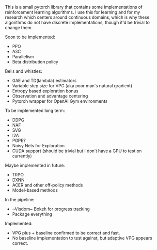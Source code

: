 This is a small pytorch library that contains some implementations of
reinforcement learning algorithms. I use this for learning and for my research
which centers around continuous domains, which is why these algorithms do not
have discrete implementations, though it'd be trivial to change them.

Soon to be implemented:

* PPO
* A3C
* Parallelism
* Beta distribution policy

Bells and whistles:
* GAE and TD(lambda) estimators
* Variable step size for VPG (aka poor man's natural gradient)
* Entropy based exploration bonus
* Observation and advantage centering
* Pytorch wrapper for OpenAI Gym environments

To be implemented long term:

* DDPG
* NAF
* SVG
* I2A
* PGPE?
* Noisy Nets for Exploration
* CUDA support (should be trivial but I don't have a GPU to test on currently)

Maybe implemented in future:

* TRPO
* DXNN
* ACER and other off-policy methods
* Model-based methods

In the pipeline:
* ~Visdom~ Bokeh for progress tracking
* Package everything

Implemented:
* VPG plus + baseline confirmed to be correct and fast.
* No baseline implementation to test against, but adaptive VPG appears correct.
